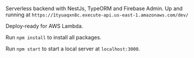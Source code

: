 Serverless backend with NestJs, TypeORM and Firebase Admin. Up and running at `https://1tyuaqxn8c.execute-api.us-east-1.amazonaws.com/dev/`

Deploy-ready for AWS Lambda.

Run `npm install` to install all packages.

Run `npm start` to start a local server at `localhost:3000`.
